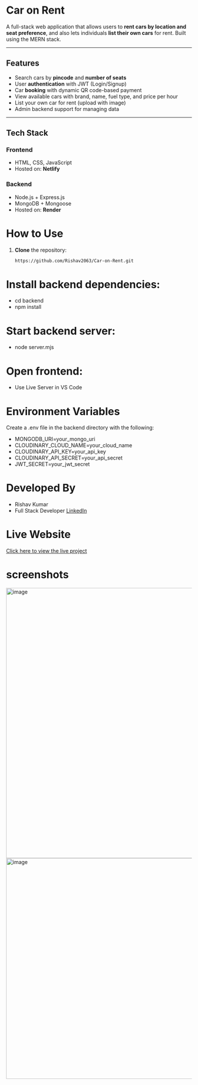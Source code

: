 # Car on Rent 

A full-stack web application that allows users to **rent cars by location and seat preference**, and also lets individuals **list their own cars** for rent. Built using the MERN stack.

---

##  Features

-  Search cars by **pincode** and **number of seats**
-  User **authentication** with JWT (Login/Signup)
-  Car **booking** with dynamic QR code-based payment
-  View available cars with brand, name, fuel type, and price per hour
-  List your own car for rent (upload with image)
-  Admin backend support for managing data

---

##  Tech Stack

### Frontend
- HTML, CSS, JavaScript
- Hosted on: **Netlify**

### Backend
- Node.js + Express.js
- MongoDB + Mongoose
- Hosted on: **Render**


# How to Use

1. **Clone** the repository:
   ```bash
   https://github.com/Rishav2063/Car-on-Rent.git

# Install backend dependencies:
- cd backend
- npm install

# Start backend server:
- node server.mjs

# Open frontend:

- Use Live Server in VS Code

# Environment Variables
Create a .env file in the backend directory with the following:

- MONGODB_URI=your_mongo_uri
- CLOUDINARY_CLOUD_NAME=your_cloud_name
- CLOUDINARY_API_KEY=your_api_key
- CLOUDINARY_API_SECRET=your_api_secret
- JWT_SECRET=your_jwt_secret


# Developed By
- Rishav Kumar
- Full Stack Developer
[LinkedIn](https://www.linkedin.com/in/rishabh-srivastava-8400102a1) 

#  Live Website
[Click here to view the live project](https://gadilejao.netlify.app)


# screenshots
<img width="1237" height="732" alt="image" src="https://github.com/user-attachments/assets/1b794b96-991a-4588-ad5a-9c3604f42b77" />
<img width="1694" height="598" alt="image" src="https://github.com/user-attachments/assets/d9393d68-9362-4252-aae1-81efdc290834" />






